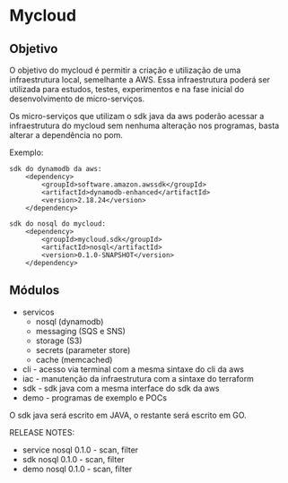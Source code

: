 # Mycloud

## Objetivo

O objetivo do mycloud é permitir a criação e utilização de uma infraestrutura local, semelhante a AWS.
Essa infraestrutura poderá ser utilizada para estudos, testes, experimentos e na fase inicial do desenvolvimento de micro-serviços.

Os micro-serviços que utilizam o sdk java da aws poderão acessar a infraestrutura do mycloud sem nenhuma alteração nos programas, basta alterar a dependência no pom.

Exemplo:

    sdk do dynamodb da aws:
        <dependency>
            <groupId>software.amazon.awssdk</groupId>
            <artifactId>dynamodb-enhanced</artifactId>
            <version>2.18.24</version>
        </dependency>

    sdk do nosql do mycloud:
        <dependency>
            <groupId>mycloud.sdk</groupId>
            <artifactId>nosql</artifactId>
            <version>0.1.0-SNAPSHOT</version>
        </dependency>

## Módulos

- servicos
    - nosql (dynamodb)
    - messaging (SQS e SNS)
    - storage (S3)
    - secrets (parameter store)
    - cache (memcached)
- cli - acesso via terminal com a mesma sintaxe do cli da aws
- iac - manutenção da infraestrutura com a sintaxe do terraform
- sdk - sdk java com a mesma interface do sdk da aws
- demo - programas de exemplo e POCs

O sdk java será escrito em JAVA, o restante será escrito em GO.

RELEASE NOTES:
- service nosql 0.1.0 - scan, filter
- sdk nosql 0.1.0 - scan, filter
- demo nosql 0.1.0 - scan, filter
